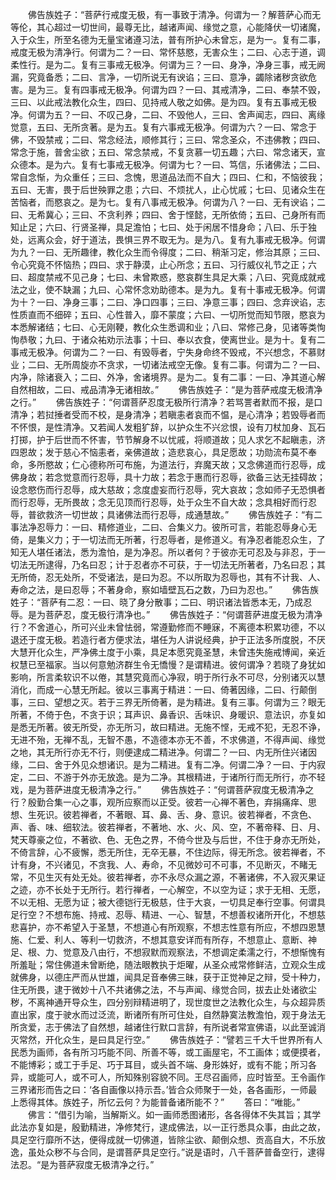<!-- { "loadSidebar": true } -->
　　佛告族姓子：“菩萨行戒度无极，有一事致于清净。何谓为一？解菩萨心而无等伦，其心超过一切世间，最尊无比，越诸声闻、缘觉之意，心能降伏一切诸魔，入于众生，所至名德为无量宝诸遵习法，普有所护心未曾忘，是为一。复有二事，戒度无极为清净行。何谓为二？一曰、常怀慈愍，无害众生；二曰、心志于道，调柔性行。是为二。复有三事戒无极净。何谓为三？一曰、身净，净身三事，戒无阙漏，究竟备悉；二曰、言净，一切所说无有谀谄；三曰、意净，蠲除诸秽贪欲危害。是为三。复有四事戒无极净。何谓为四？一曰、其戒清净，二曰、奉禁不毁，三曰、以此戒法教化众生，四曰、见持戒人敬之如佛。是为四。复有五事戒无极净。何谓为五？一曰、不叹己身，二曰、不毁他人，三曰、舍声闻志，四曰、离缘觉意，五曰、无所贪著。是为五。复有六事戒无极净。何谓为六？一曰、常念于佛，不毁禁戒；二曰、常念经法，顺修其行；三曰、常念圣众，不违佛教；四曰、常念于施，普舍尘欲；五曰、常念禁戒，不复贪慕一切五趣；六曰、常念诸天，宣众德本。是为六。复有七事戒无极净。何谓为七？一曰、笃信，乐诸佛法；二曰、常自念惭，为众重任；三曰、念愧，思道品法而不自大；四曰、仁和，不恼彼我；五曰、无害，畏于后世殃罪之患；六曰、不烦扰人，止心忧戚；七曰、见诸众生在苦恼者，而愍哀之。是为七。复有八事戒无极净。何谓为八？一曰、无有谀谄；二曰、无希冀心；三曰、不贪利养；四曰、舍于悭懿，无所依倚；五曰、己身所有而知止足；六曰、行贤圣禅，具足澹怕；七曰、处于闲居不惜身命；八曰、乐于独处，远离众会，好于道法，畏惧三界不取无为。是为八。复有九事戒无极净。何谓为九？一曰、无所趣律，教化众生而令得度；二曰、稍渐习定，修治其原；三曰、令心究竟不怀恼热；四曰、求于静漠，止心所念；五曰、习行威仪礼节之正；六曰、超度禁戒不见己身；七曰、未曾欺惑，愍哀群生具足大乘；八曰、究竟成就戒法之业，使不缺漏；九曰、心常怀念劝助德本。是为九。复有十事戒无极净。何谓为十？一曰、净身三事；二曰、净口四事；三曰、净意三事；四曰、念弃谀谄，志性质直而不细碎；五曰、心性普入，靡不蒙度；六曰、一切所觉而知节限，愍哀为本悉解诸结；七曰、心无刚鞕，教化众生悉调和业；八曰、常修己身，见诸等类恂恂恭敬；九曰、于诸众祐劝示法事；十曰、奉以衣食，使离世业。是为十。复有二事戒无极净。何谓为二？一曰、有毁辱者，宁失身命终不毁戒，不兴想念，不慕财业；二曰、无所周旋亦不贪求，一切诸法戒空无像。复有二事。何谓为二？一曰、内净，除诸衰入；二曰、外净，舍诸境界。是为二。复有二事：一曰、净其道心解自然相故，二曰、戒品清净无诸相故。”
　　佛告族姓子：“是为菩萨戒度无极清净之行。”
　　佛告族姓子：“何谓菩萨忍度无极所行清净？若骂詈者默而不报，是口清净；若挝捶者受而不校，是身清净；若瞋恚者哀而不愠，是心清净；若毁辱者而不怀恨，是性清净。又若闻人发粗犷辞，以护众生不兴忿恨，设有刀杖加身、瓦石打掷，护于后世而不怀害，节节解身不以忧戚，将顺道故；见人求乞不起瞋恚，济四恩故；发于慈心不恼恚者，亲佛道故；造悲哀心，具足愿故；功勋流布莫不奉命，多所愍故；仁心德称所可布施，为道法行，弃魔天故；又念佛道而行忍辱，成佛身故；若念觉意而行忍辱，具十力故；若念于惠而行忍辱，欲备三达无挂碍故；设念愍伤而行忍辱，成大慈故；念度虚妄而行忍辱，究大哀故；念如师子无恐惧者而行忍辱，无所畏故；念无见顶而行忍辱，处于众生不自大故；念具相好而行忍辱，普欲救济一切世故；具诸佛法而行忍辱，成通慧故。”
　　佛告族姓子：“有二事法净忍辱力：一曰、精修道业，二曰、合集义力。彼所可言，若能忍辱身心无倚，是集义力；于一切法而无所著，行忍辱者，是修道义。有净忍者能忍众生，了知无人堪任诸法，悉为澹怕，是为净忍。所以者何？于彼亦无可忍及与非忍，于一切法无所逮得，乃名曰忍；计于忍者亦不可获，于一切法无所著者，乃名曰忍；其无所倚，忍无处所，不受诸法，是曰为忍。不以所取为忍辱也，其有不计我、人、寿命之法，是曰忍辱；不著身命，察如墙壁瓦石之数，乃曰为忍也。”
　　佛告族姓子：“菩萨有二忍：一曰、晓了身分散事；二曰、明识诸法皆悉本无，乃成忍辱。是为菩萨忍，度无极行清净也。”
　　佛告族姓子：“何谓菩萨进度无极为清净行？不舍道心，所可兴业未曾怯弱，常遵勤修而不睡寐，不离德本积累功德，不以退还于度无极。若造行者方便求法，堪任为人讲说经典，护于正法多所度脱，不厌大慧开化众生，严净佛土度于小乘，具足本愿究竟圣慧，未曾违失施戒博闻，亲近权慧已至福家。当以何意勉济群生令无憍慢？是谓精进。彼何谓净？若晓了身犹如影响，所言柔软识不以倦，其慧究竟而心净寂，明于所行永不可尽，分别诸灭以慧消化，而成一心慧无所起。彼以三事离于精进：一曰、倚著因缘，二曰、行颠倒事，三曰、望想之灭。若于三界无所倚著，是为精进。复有三事。何谓为三？眼无所著，不倚于色，不贪于识；耳声识、鼻香识、舌味识、身暖识、意法识，亦复如是悉无所著。彼无所受，亦无所习，故曰精进。无施不悭，无戒不犯，无忍不诤，无进不殆，无禅不乱，无智不愚，不造德本亦无不善，不求佛道，不得声闻、缘觉之地，其无所行亦无不行，则便逮成二精进净。何谓二？一曰、内无所住兴诸因缘，二曰、舍于外见众想诸识。是为二精进。复有二净。何谓二净？一曰、于内寂定，二曰、不游于外亦无放逸。是为二净。其根精进，于诸所行而无所行，亦不轻戏，是为菩萨进度无极清净之行。”
　　佛告族姓子：“何谓菩萨寂度无极清净之行？殷勤合集一心之事，观所应察而以正受。彼若一心禅不著色，弃捐痛痒、思想、生死识。彼若禅者，不著眼、耳、鼻、舌、身、意识。彼若禅者，不贪色、声、香、味、细软法。彼若禅者，不著地、水、火、风、空，不著帝释、日、月、梵天尊豪之位，不著欲、色、无色之界，不倚今世及与后世，不住于身亦无所处，不倚言辞，心不疲懈，悉无所住，无卒无暴，不住边际，得无所念。彼若禅者，不计有身，不兴诸见，不贪我、人、寿命，不见微妙可不可事，不见断灭，不睹无常，不见生灭有处无处。彼若禅者，亦不永尽众漏之源，不著诸佛，不入寂灭果证之迹，亦不长处于无所行。若行禅者，一心解空，不以空为证；求于无相、无愿，不以无相、无愿为证；被大德铠行无极慈，住于大哀，一切具足奉行空事。何谓具足行空？不想布施、持戒、忍辱、精进、一心、智慧，不想善权诸所开化，不想慈悲喜护，亦不希望入于圣慧，不想道心有所观察，不想志性意有所应，不想四恩慧施、仁爱、利人、等利一切救济，不想其意安详而有所存，不想意止、意断、神足、根、力、觉意及八由行，不想寂默而观察法，不想调定柔濡之行，不想惭愧有所羞耻；常住佛道未曾断绝，随法眼教执于炬曜，从圣众戒常修鲜洁，立观众生成就佛身，以德庄严而从世雄，闻具足音奉佛三昧，获于正觉神足之辩，受十种力，住无所畏，逮于微妙十八不共诸佛之法，不与声闻、缘觉合同，拔去止处诸欲尘秽，不离神通开导众生，四分别辩精进明了，现世度世之法教化众生，与众超异质直出家，度于驶水而过泛流，断诸所有所可住处，自然静寞法教澹怕，观于身法无所贪爱，志于佛法了自然想，越诸住行默口言辞，有所说者常宣佛语，以此至诚消灭常然，开化众生，是曰具足行空。”
　　佛告族姓子：“譬若三千大千世界所有人民悉为画师，各有所习巧能不同、所善不等，或工画屋宅，不工画体；或便摸者，不能博彩；或工于手足、巧于耳目，或头首不端、身形姝好，或有不能；所习各异，或能可人，或不可人，所知殊别容貌不同。王尽召画师，应时皆至。王令画作三界诸形而告之曰：‘各自画像以持示吾。’皆合众师聚于一处，各各画形，一师最上悉得其体。族姓子，所忆云何？为能普备诸所能不？”
　　答曰：“唯能。”
　　佛言：“借引为喻，当解斯义。如一画师悉图诸形，各各得体不失其旨；其学此法亦复如是，殷勤精进，净修梵行，逮成佛法，以一正行悉具众事，由此之故，具足空行靡所不达，便得成就一切佛道，皆除尘欲、颠倒众想、贡高自大，不乐放逸，虽处众秽不与合同，是谓菩萨具足空行。”说是语时，八千菩萨普备空行，逮得法忍。“是为菩萨寂度无极清净之行。”
